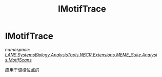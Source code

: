 ﻿---
title: IMotifTrace
---

# IMotifTrace
_namespace: [LANS.SystemsBiology.AnalysisTools.NBCR.Extensions.MEME_Suite.Analysis.MotifScans](N-LANS.SystemsBiology.AnalysisTools.NBCR.Extensions.MEME_Suite.Analysis.MotifScans.html)_

应用于调控位点的




